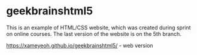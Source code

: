 # geekbrainshtml5
This is an example of HTML/CSS website, which was created during sprint on online courses. The last version of the website is on the 5th branch. 

https://xameyeoh.github.io/geekbrainshtml5/ - web version
